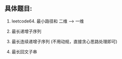 



## 具体题目:
1. leetcode64. 最小路径和
二维 ——> 一维

2. 最长递增子序列

3. 最长连续递增子序列  (不用动规，直接贪心思路处理即可)

4. 最长回文子串




